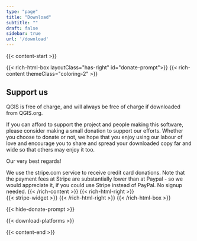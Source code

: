 ```yaml
---
type: "page"
title: "Download"
subtitle: ""
draft: false
sidebar: true
url: '/download'
---
```


{{< content-start  >}}

{{< rich-html-box layoutClass="has-right" id="donate-prompt">}}
{{< rich-content themeClass="coloring-2" >}}
## Support us

QGIS is free of charge, and will always be free of charge if downloaded from QGIS.org.

If you can afford to support the project and people making this software, please consider making a small donation to support our efforts. Whether you choose to donate or not, we hope that you enjoy using our labour of love and encourage you to share and spread your downloaded copy far and wide so that others may enjoy it too.

Our very best regards!

We use the stripe.com service to receive credit card donations. Note that the payment fees at Stripe are substantially lower than at Paypal - so we would appreciate it, if you could use Stripe instead of PayPal. No signup needed.
{{< /rich-content >}}
{{< rich-html-right >}}  
{{< stripe-widget >}}
{{< /rich-html-right >}}
{{< /rich-html-box >}}

{{< hide-donate-prompt >}}

{{< download-platforms >}}

{{< content-end >}}

